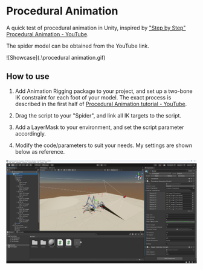 # Procedural Animation

A quick test of procedural animation in Unity, inspired by ["Step by Step" Procedural Animation - YouTube](https://www.youtube.com/watch?v=vKiqs_h1WXM). 

The spider model can be obtained from the YouTube link.

![Showcase](.\procedural animation.gif)

## How to use

1. Add Animation Rigging package to your project, and set up a two-bone IK constraint for each foot of your model. The exact process is described in the first half of [Procedural Animation tutorial - YouTube](https://www.youtube.com/watch?v=eTERzR4Yu5U&t=309s).

2. Drag the script to your "Spider", and link all IK targets to the script.
3. Add a LayerMask to your environment, and set the script parameter accordingly.
4. Modify the code/parameters to suit your needs. My settings are shown below as reference. 

![Settings](.\Settings.png)

